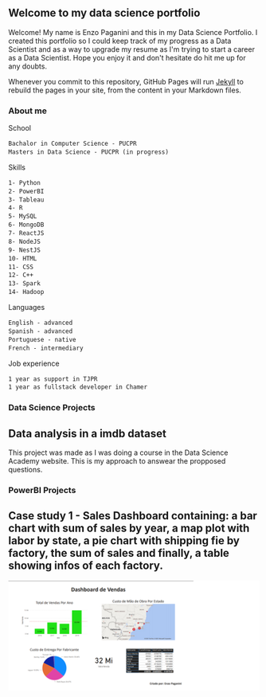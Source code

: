 ## Welcome to my data science portfolio

Welcome! My name is Enzo Paganini and this in my Data Science Portfolio. I created this portfolio so I could keep track of my progress as a Data Scientist and as a way to upgrade my resume as I'm trying to start a career as a Data Scientist. Hope you enjoy it and don't hesitate do hit me up for any doubts.

Whenever you commit to this repository, GitHub Pages will run [Jekyll](https://jekyllrb.com/) to rebuild the pages in your site, from the content in your Markdown files.

### About me

School

```markdown
Bachalor in Computer Science - PUCPR
Masters in Data Science - PUCPR (in progress)
```

Skills

```markdown
1- Python
2- PowerBI
3- Tableau
4- R
5- MySQL
6- MongoDB
7- ReactJS
8- NodeJS
9- NestJS
10- HTML
11- CSS
12- C++
13- Spark
14- Hadoop
```

Languages

```markdown
English - advanced
Spanish - advanced
Portuguese - native
French - intermediary
```

Job experience

```markdown
1 year as support in TJPR
1 year as fullstack developer in Chamer
```

### Data Science Projects

## Data analysis in a imdb dataset
This project was made as I was doing a course in the Data Science Academy website. This is my approach to answear the propposed questions.



### PowerBI Projects

## Case study 1 - Sales Dashboard containing: a bar chart with sum of sales by year, a map plot with labor by state, a pie chart with shipping fie by factory, the sum of sales and finally, a table showing infos of each factory.

<img src="imagens/EstudoCaso1.png" alt="hi" class="inline"/>
